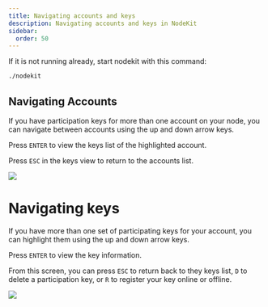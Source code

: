 ```yaml
---
title: Navigating accounts and keys
description: Navigating accounts and keys in NodeKit
sidebar:
  order: 50
---
```


If it is not running already, start nodekit with this command:

```bash
./nodekit
```

## Navigating Accounts

If you have participation keys for more than one account on your node, you can navigate between accounts using the up and down arrow keys.

Press `ENTER` to view the keys list of the highlighted account.

Press `ESC` in the keys view to return to the accounts list.

![](/assets/nodekit-navigate-accounts.gif)

# Navigating keys

If you have more than one set of participating keys for your account, you can highlight them using the up and down arrow keys.

Press `ENTER` to view the key information.

From this screen, you can press `ESC` to return back to they keys list, `D` to delete a participation key, or `R` to register your key online or offline.

![](/assets/nodekit-navigate-keys.gif)
